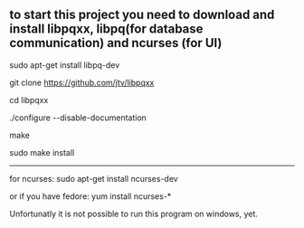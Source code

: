to start this project
you need to download and install libpqxx, libpq(for database communication) and ncurses (for UI)
-----------------------------
sudo apt-get install libpq-dev

git clone https://github.com/jtv/libpqxx

cd libpqxx

./configure --disable-documentation

make

sudo make install

-----------------------------
for ncurses: 
sudo apt-get install ncurses-dev

or if you have fedore: 
yum install ncurses-*


Unfortunatly it is not possible to run this program on windows, yet.